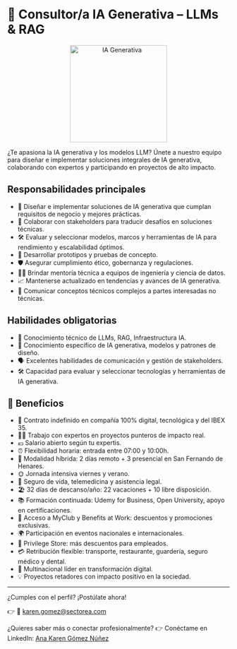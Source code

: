 # 🤖 Consultor/a IA Generativa – LLMs & RAG

<div align="center">
  <img src="https://img.freepik.com/vector-premium/inteligencia-artificial-cerebro-chip-digital_18660-1092.jpg" alt="IA Generativa" width="220" />
</div>

¿Te apasiona la IA generativa y los modelos LLM? Únete a nuestro equipo para diseñar e implementar soluciones integrales de IA generativa, colaborando con expertos y participando en proyectos de alto impacto.

## Responsabilidades principales
- 🧩 Diseñar e implementar soluciones de IA generativa que cumplan requisitos de negocio y mejores prácticas.
- 🤝 Colaborar con stakeholders para traducir desafíos en soluciones técnicas.
- 🛠️ Evaluar y seleccionar modelos, marcos y herramientas de IA para rendimiento y escalabilidad óptimos.
- 🚀 Desarrollar prototipos y pruebas de concepto.
- 🛡️ Asegurar cumplimiento ético, gobernanza y regulaciones.
- 🧑‍🏫 Brindar mentoría técnica a equipos de ingeniería y ciencia de datos.
- 📈 Mantenerse actualizado en tendencias y avances de IA generativa.
- 📢 Comunicar conceptos técnicos complejos a partes interesadas no técnicas.

## Habilidades obligatorias
- 🧠 Conocimiento técnico de LLMs, RAG, Infraestructura IA.
- 🤖 Conocimiento específico de IA generativa, modelos y patrones de diseño.
- 🗣️ Excelentes habilidades de comunicación y gestión de stakeholders.
- 🛠️ Capacidad para evaluar y seleccionar tecnologías y herramientas de IA generativa.

## 🔷 Beneficios
- 📑 Contrato indefinido en compañía 100% digital, tecnológica y del IBEX 35.
- 👨‍💻 Trabajo con expertos en proyectos punteros de impacto real.
- 💶 Salario abierto según tu expertis.
- ⏰ Flexibilidad horaria: entrada entre 07:00 y 10:00h.
- 🏢 Modalidad híbrida: 2 días remoto + 3 presencial en San Fernando de Henares.
- 🌞 Jornada intensiva viernes y verano.
- 🎁 Seguro de vida, telemedicina y asistencia legal.
- 🏖️ 32 días de descanso/año: 22 vacaciones + 10 libre disposición.
- 📚 Formación continuada: Udemy for Business, Open University, apoyo en certificaciones.
- 🎉 Acceso a MyClub y Benefits at Work: descuentos y promociones exclusivas.
- 🌍 Participación en eventos nacionales e internacionales.
- 🛒 Privilege Store: más descuentos para empleados.
- 💳 Retribución flexible: transporte, restaurante, guardería, seguro médico y dental.
- 🚀 Multinacional líder en transformación digital.
- 💡 Proyectos retadores con impacto positivo en la sociedad.

---

¿Cumples con el perfil? ¡Postúlate ahora!

👉 📩 karen.gomez@sectorea.com

¿Quieres saber más o conectar profesionalmente?
👉 Conéctame en LinkedIn: [Ana Karen Gómez Núñez](https://linkedin.com/in/anakarengomeznuñez)
